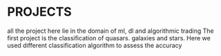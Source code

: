 # PROJECTS
all the project here lie in the domain of ml, dl and algorithmic trading
The first project is the classification of quasars. galaxies and stars. Here we used different classification algorithm to assess the accuracy
